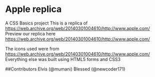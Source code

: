# Apple replica

A CSS Basics project
This is a replica of https://web.archive.org/web/20140301004610/http://www.apple.com/
Preview our replica here https://web.archive.org/web/20140301004610/http://www.apple.com/


The icons used were from https://web.archive.org/web/20140301004610/http://www.apple.com/
Everything else was built using HTML5 forms and CSS3


##Contributors
Elvis (@mumani)
Blessed (@newcoder171)

